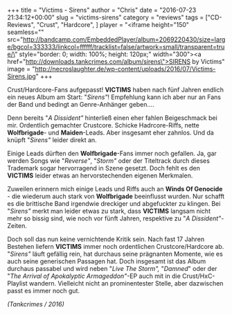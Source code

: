 +++
title = "Victims - Sirens"
author = "Chris"
date = "2016-07-23 21:34:12+00:00"
slug = "victims-sirens"
category = "reviews"
tags = ["CD-Reviews", "Crust", "Hardcore", ]
player = "<iframe height=\"150\" seamless=\"\" src=\"http://bandcamp.com/EmbeddedPlayer/album=2069220430/size=large/bgcol=333333/linkcol=ffffff/tracklist=false/artwork=small/transparent=true/\" style=\"border: 0; width: 100%; height: 120px;\" width=\"300\"><a href=\"http://downloads.tankcrimes.com/album/sirens\">SIRENS by Victims</a></iframe>"
image = "http://necroslaughter.de/wp-content/uploads/2016/07/Victims-Sirens.jpg"
+++

Crust/Hardcore-Fans aufgepasst! **VICTIMS** haben nach fünf Jahren endlich ein neues Album am Start: "_Sirens"_! Empfehlung kann ich aber nur an Fans der Band und bedingt an Genre-Anhänger geben....

Denn bereits "_A Dissident"_ hinterließ einen eher fahlen Beigeschmack bei mir. Ordentlich gemachter Crustcore. Schicke Hadrcore-Riffs, nette **Wolfbrigade**- und **Maiden**-Leads. Aber insgesamt eher zahnlos. Und da knüpft "_Sirens"_ leider direkt an.

Einige Leads dürften den **Wolfbrigade**-Fans immer noch gefallen. Ja, gar werden Songs wie "_Reverse"_, "_Storm"_ oder der Titeltrack durch dieses Trademark sogar hervorragend in Szene gesetzt. Doch fehlt es den **VICTIMS** leider etwas an hervorstechenden eigenen Merkmalen.

Zuweilen erinnern mich einige Leads und Riffs auch an **Winds Of Genocide** - die wiederum auch stark von **Wolfbrigade** beeinflusst wurden. Nur schafft es die brittische Band irgendwie dreckiger und abgefuckter zu klingen. Bei "_Sirens"_ merkt man leider etwas zu stark, dass **VICTIMS** langsam nicht mehr so bissig sind, wie noch vor fünft Jahren, respektive zu "_A Dissident"_-Zeiten.

Doch soll das nun keine vernichtende Kritik sein. Nach fast 17 Jahren Bestehen liefern **VICTIMS** immer noch ordentlichen Crustcore/Hardcore ab. "_Sirens"_ läuft gefällig rein, hat durchaus seine prägnanten Momente, wie es auch seine generischen Passagen hat. Doch insgesamt ist das Album durchaus passabel und wird neben "_Live The Storm",_ "_Damned_" oder der "_The Arrival of Apokalyptic Armageddon"_-EP auch mit in die Crust/HxC-Playlist wandern. Vielleicht nicht an prominentester Stelle, aber dazwischen passt es immer noch gut.

_(Tankcrimes / 2016)_


